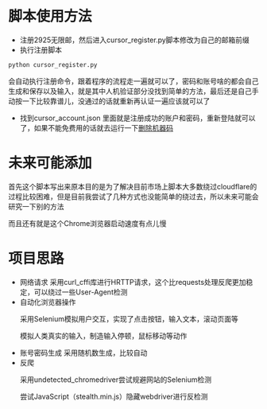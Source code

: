 # 脚本使用方法
- 注册2925无限邮，然后进入cursor_register.py脚本修改为自己的邮箱前缀
- 执行注册脚本
```bash
python cursor_register.py
```
会自动执行注册命令，跟着程序的流程走一遍就可以了，密码和账号啥的都会自己生成和保存以及输入，就是其中人机验证部分没找到简单的方法，最后还是自己手动按一下比较靠谱儿，没通过的话就重新再认证一遍应该就可以了
- 找到cursor_account.json 里面就是注册成功的账户和密码，重新登陆就可以了，如果不能免费用的话就去运行一下[删除机器码](https://github.com/fly8888/cursor_machine_id)

# 未来可能添加
<p>首先这个脚本写出来原本目的是为了解决目前市场上脚本大多数绕过cloudflare的过程比较困难，但是目前我尝试了几种方式也没能简单的绕过去，所以未来可能会研究一下别的方法</p>
<p>而且还有就是这个Chrome浏览器启动速度有点儿慢</p>

# 项目思路
- 网络请求
采用curl_cffi库进行HRTTP请求，这个比requests处理反爬更加稳定，可以绕过一些User-Agent检测
- 自动化浏览器操作
  <p>采用Selenium模拟用户交互，实现了点击按钮，输入文本，滚动页面等</p>
  <p>模拟人类真实的输入，制造输入停顿，鼠标移动等动作</p>
- 账号密码生成
  采用随机数生成，比较自动
- 反爬
  <p>采用undetected_chromedriver尝试规避网站的Selenium检测</p>
  <p>尝试JavaScript（stealth.min.js）隐藏webdriver进行反检测</p>
